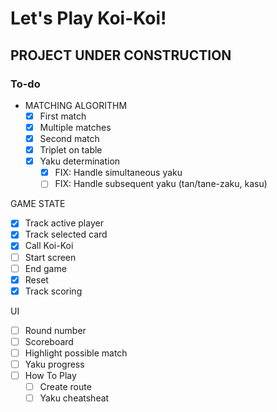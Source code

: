 # Let's Play Koi-Koi!

## PROJECT UNDER CONSTRUCTION

### To-do
- MATCHING ALGORITHM
  - [x] First match
  - [x] Multiple matches
  - [x] Second match
  - [x] Triplet on table
  - [x] Yaku determination
    - [x] FIX: Handle simultaneous yaku
    - [ ] FIX: Handle subsequent yaku (tan/tane-zaku, kasu)

GAME STATE
- [x] Track active player
- [x] Track selected card
- [x] Call Koi-Koi
- [ ] Start screen
- [ ] End game
- [x] Reset
- [x] Track scoring

UI
- [ ] Round number
- [ ] Scoreboard
- [ ] Highlight possible match
- [ ] Yaku progress
- [ ] How To Play
  - [ ] Create route
  - [ ] Yaku cheatsheat
